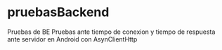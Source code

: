 # pruebasBackend
Pruebas de BE
Pruebas ante tiempo de conexion y tiempo de respuesta ante servidor en Android con AsynClientHttp
